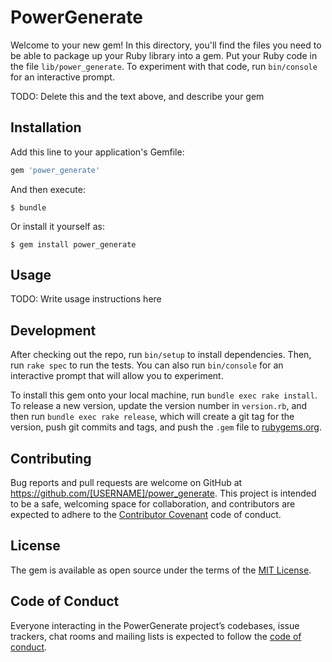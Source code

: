 # PowerGenerate

Welcome to your new gem! In this directory, you'll find the files you need to be able to package up your Ruby library into a gem. Put your Ruby code in the file `lib/power_generate`. To experiment with that code, run `bin/console` for an interactive prompt.

TODO: Delete this and the text above, and describe your gem

## Installation

Add this line to your application's Gemfile:

```ruby
gem 'power_generate'
```

And then execute:

    $ bundle

Or install it yourself as:

    $ gem install power_generate

## Usage

TODO: Write usage instructions here

## Development

After checking out the repo, run `bin/setup` to install dependencies. Then, run `rake spec` to run the tests. You can also run `bin/console` for an interactive prompt that will allow you to experiment.

To install this gem onto your local machine, run `bundle exec rake install`. To release a new version, update the version number in `version.rb`, and then run `bundle exec rake release`, which will create a git tag for the version, push git commits and tags, and push the `.gem` file to [rubygems.org](https://rubygems.org).

## Contributing

Bug reports and pull requests are welcome on GitHub at https://github.com/[USERNAME]/power_generate. This project is intended to be a safe, welcoming space for collaboration, and contributors are expected to adhere to the [Contributor Covenant](http://contributor-covenant.org) code of conduct.

## License

The gem is available as open source under the terms of the [MIT License](http://opensource.org/licenses/MIT).

## Code of Conduct

Everyone interacting in the PowerGenerate project’s codebases, issue trackers, chat rooms and mailing lists is expected to follow the [code of conduct](https://github.com/[USERNAME]/power_generate/blob/master/CODE_OF_CONDUCT.md).
